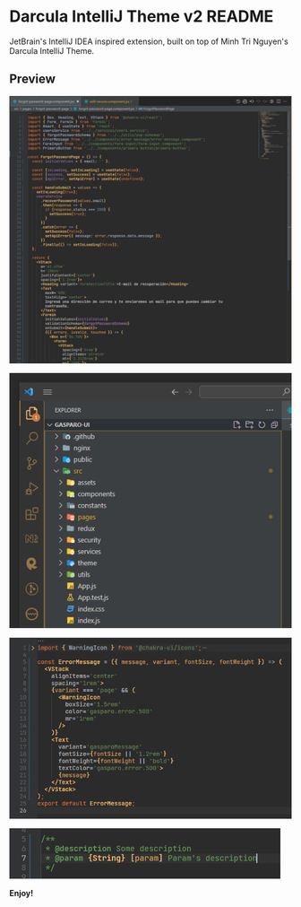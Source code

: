 # Darcula IntelliJ Theme v2 README

JetBrain's IntelliJ IDEA inspired extension, built on top of Minh Tri Nguyen's Darcula IntelliJ Theme.

## Preview

![preview-01](preview/pic-01.png)

![preview-02](preview/pic-02.png)

![preview-03](preview/pic-03.png)

![preview-04](preview/pic-04.png)

**Enjoy!**
